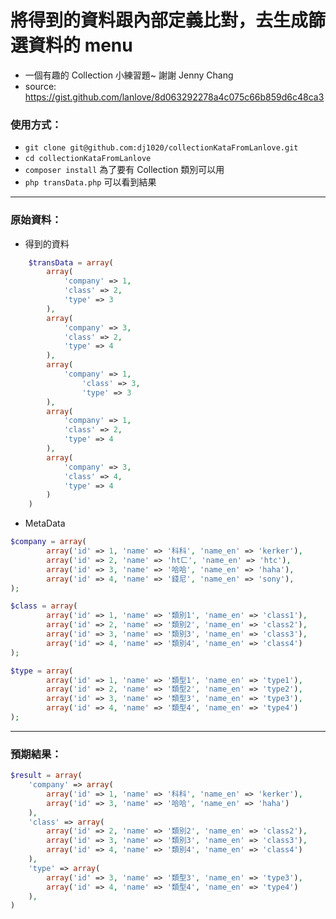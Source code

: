 # 將得到的資料跟內部定義比對，去生成篩選資料的 menu

* 一個有趣的 Collection 小練習題~ 謝謝 Jenny Chang
* source: <https://gist.github.com/lanlove/8d063292278a4c075c66b859d6c48ca3>

### 使用方式：

* `git clone git@github.com:dj1020/collectionKataFromLanlove.git`
* `cd collectionKataFromLanlove`
* `composer install` 為了要有 Collection 類別可以用
* `php transData.php` 可以看到結果

---

### 原始資料：

* 得到的資料

```php
    $transData = array(
        array(
            'company' => 1,
            'class' => 2,
            'type' => 3
        ),
        array(
            'company' => 3,
            'class' => 2,
            'type' => 4
        ),
        array(
            'company' => 1,
                'class' => 3,
                'type' => 3
        ),
        array(
            'company' => 1,
            'class' => 2,
            'type' => 4
        ),
        array(
            'company' => 3,
            'class' => 4,
            'type' => 4
        )
    )
```

* MetaData

```php
$company = array(
        array('id' => 1, 'name' => '科科', 'name_en' => 'kerker'),
        array('id' => 2, 'name' => 'htㄈ', 'name_en' => 'htc'),
        array('id' => 3, 'name' => '哈哈', 'name_en' => 'haha'),
        array('id' => 4, 'name' => '錢尼', 'name_en' => 'sony'),
);

$class = array(
        array('id' => 1, 'name' => '類別1', 'name_en' => 'class1'),
        array('id' => 2, 'name' => '類別2', 'name_en' => 'class2'),
        array('id' => 3, 'name' => '類別3', 'name_en' => 'class3'),
        array('id' => 4, 'name' => '類別4', 'name_en' => 'class4')
);

$type = array(
        array('id' => 1, 'name' => '類型1', 'name_en' => 'type1'),
        array('id' => 2, 'name' => '類型2', 'name_en' => 'type2'),
        array('id' => 3, 'name' => '類型3', 'name_en' => 'type3'),
        array('id' => 4, 'name' => '類型4', 'name_en' => 'type4')
);
```

---

### 預期結果：

```php
$result = array(
    'company' => array(
        array('id' => 1, 'name' => '科科', 'name_en' => 'kerker'),
        array('id' => 3, 'name' => '哈哈', 'name_en' => 'haha')
    ),
    'class' => array(
        array('id' => 2, 'name' => '類別2', 'name_en' => 'class2'),
        array('id' => 3, 'name' => '類別3', 'name_en' => 'class3'),
        array('id' => 4, 'name' => '類別4', 'name_en' => 'class4')
    ),
    'type' => array(
        array('id' => 3, 'name' => '類型3', 'name_en' => 'type3'),
        array('id' => 4, 'name' => '類型4', 'name_en' => 'type4')
    ),
)
```
